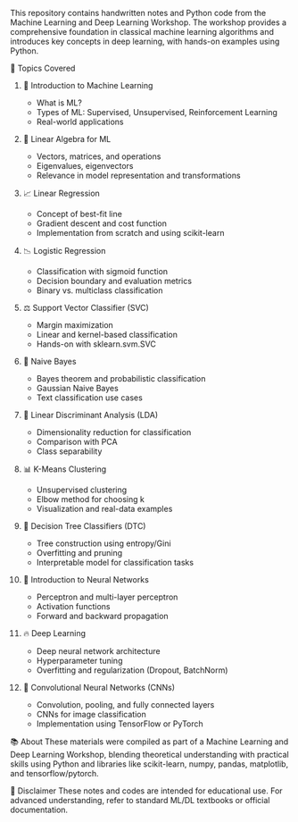 This repository contains handwritten notes and Python code from the Machine Learning and Deep Learning Workshop. 
The workshop provides a comprehensive foundation in classical machine learning algorithms and introduces key concepts in deep learning, with hands-on examples using Python.

📘 Topics Covered
1. 📍 Introduction to Machine Learning
     - What is ML?
     - Types of ML: Supervised, Unsupervised, Reinforcement Learning
     - Real-world applications

2. 📐 Linear Algebra for ML
     - Vectors, matrices, and operations
     - Eigenvalues, eigenvectors
     - Relevance in model representation and transformations

3. 📈 Linear Regression
     - Concept of best-fit line
     - Gradient descent and cost function
     - Implementation from scratch and using scikit-learn

4. 📉 Logistic Regression
     - Classification with sigmoid function
     - Decision boundary and evaluation metrics
     - Binary vs. multiclass classification

5. ⚖️ Support Vector Classifier (SVC)
     - Margin maximization
     - Linear and kernel-based classification
     - Hands-on with sklearn.svm.SVC

6. 🎲 Naive Bayes
     - Bayes theorem and probabilistic classification
     - Gaussian Naive Bayes
     - Text classification use cases

7. 🧮 Linear Discriminant Analysis (LDA)
     - Dimensionality reduction for classification
     - Comparison with PCA
     - Class separability

8. 📊 K-Means Clustering
     - Unsupervised clustering
     - Elbow method for choosing k
     - Visualization and real-data examples

9. 🌳 Decision Tree Classifiers (DTC)
     - Tree construction using entropy/Gini
     - Overfitting and pruning
     - Interpretable model for classification tasks

10. 🤖 Introduction to Neural Networks
     - Perceptron and multi-layer perceptron
     - Activation functions
     - Forward and backward propagation

11. 🔥 Deep Learning
     - Deep neural network architecture
     - Hyperparameter tuning
     - Overfitting and regularization (Dropout, BatchNorm)

12. 🧠 Convolutional Neural Networks (CNNs)
     - Convolution, pooling, and fully connected layers
     - CNNs for image classification
     - Implementation using TensorFlow or PyTorch

📚 About
These materials were compiled as part of a Machine Learning and Deep Learning Workshop, blending theoretical understanding with practical skills using Python 
and libraries like scikit-learn, numpy, pandas, matplotlib, and tensorflow/pytorch.

📌 Disclaimer
These notes and codes are intended for educational use. For advanced understanding, refer to standard ML/DL textbooks or official documentation.
